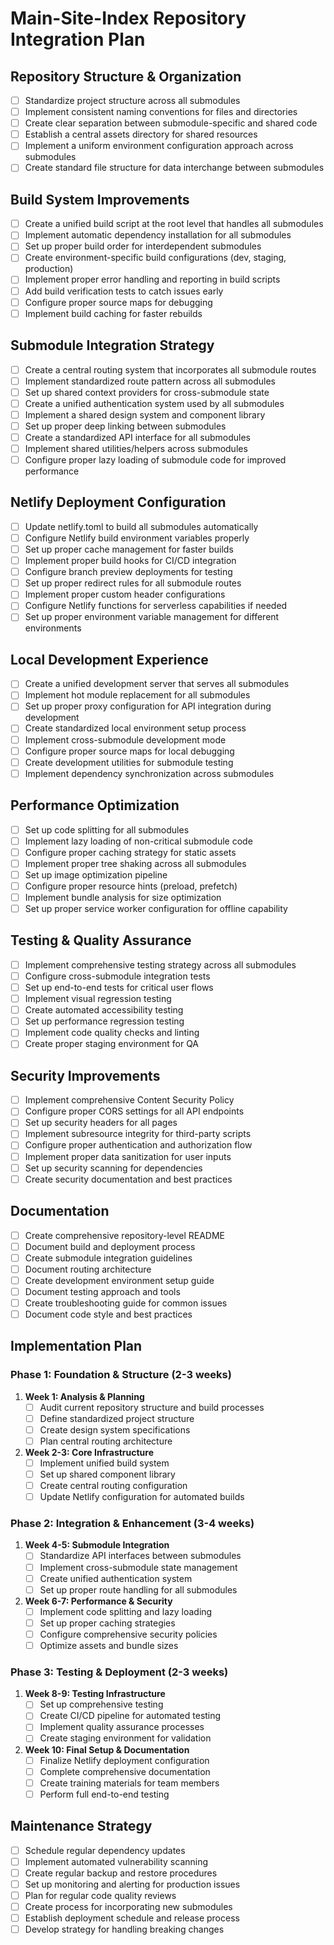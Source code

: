 # Main-Site-Index Repository Integration Plan

## Repository Structure & Organization

- [ ] Standardize project structure across all submodules
- [ ] Implement consistent naming conventions for files and directories
- [ ] Create clear separation between submodule-specific and shared code
- [ ] Establish a central assets directory for shared resources
- [ ] Implement a uniform environment configuration approach across submodules
- [ ] Create standard file structure for data interchange between submodules

## Build System Improvements

- [ ] Create a unified build script at the root level that handles all submodules
- [ ] Implement automatic dependency installation for all submodules
- [ ] Set up proper build order for interdependent submodules
- [ ] Create environment-specific build configurations (dev, staging, production)
- [ ] Implement proper error handling and reporting in build scripts
- [ ] Add build verification tests to catch issues early
- [ ] Configure proper source maps for debugging
- [ ] Implement build caching for faster rebuilds

## Submodule Integration Strategy

- [ ] Create a central routing system that incorporates all submodule routes
- [ ] Implement standardized route pattern across all submodules
- [ ] Set up shared context providers for cross-submodule state
- [ ] Create a unified authentication system used by all submodules
- [ ] Implement a shared design system and component library
- [ ] Set up proper deep linking between submodules
- [ ] Create a standardized API interface for all submodules
- [ ] Implement shared utilities/helpers across submodules
- [ ] Configure proper lazy loading of submodule code for improved performance

## Netlify Deployment Configuration

- [ ] Update netlify.toml to build all submodules automatically
- [ ] Configure Netlify build environment variables properly
- [ ] Set up proper cache management for faster builds
- [ ] Implement proper build hooks for CI/CD integration
- [ ] Configure branch preview deployments for testing
- [ ] Set up proper redirect rules for all submodule routes
- [ ] Implement proper custom header configurations
- [ ] Configure Netlify functions for serverless capabilities if needed
- [ ] Set up proper environment variable management for different environments

## Local Development Experience

- [ ] Create a unified development server that serves all submodules
- [ ] Implement hot module replacement for all submodules
- [ ] Set up proper proxy configuration for API integration during development
- [ ] Create standardized local environment setup process
- [ ] Implement cross-submodule development mode
- [ ] Configure proper source maps for local debugging
- [ ] Create development utilities for submodule testing
- [ ] Implement dependency synchronization across submodules

## Performance Optimization

- [ ] Set up code splitting for all submodules
- [ ] Implement lazy loading of non-critical submodule code
- [ ] Configure proper caching strategy for static assets
- [ ] Implement proper tree shaking across all submodules
- [ ] Set up image optimization pipeline
- [ ] Configure proper resource hints (preload, prefetch)
- [ ] Implement bundle analysis for size optimization
- [ ] Set up proper service worker configuration for offline capability

## Testing & Quality Assurance

- [ ] Implement comprehensive testing strategy across all submodules
- [ ] Configure cross-submodule integration tests
- [ ] Set up end-to-end tests for critical user flows
- [ ] Implement visual regression testing
- [ ] Create automated accessibility testing
- [ ] Set up performance regression testing
- [ ] Implement code quality checks and linting
- [ ] Create proper staging environment for QA

## Security Improvements

- [ ] Implement comprehensive Content Security Policy
- [ ] Configure proper CORS settings for all API endpoints
- [ ] Set up security headers for all pages
- [ ] Implement subresource integrity for third-party scripts
- [ ] Configure proper authentication and authorization flow
- [ ] Implement proper data sanitization for user inputs
- [ ] Set up security scanning for dependencies
- [ ] Create security documentation and best practices

## Documentation

- [ ] Create comprehensive repository-level README
- [ ] Document build and deployment process
- [ ] Create submodule integration guidelines
- [ ] Document routing architecture
- [ ] Create development environment setup guide
- [ ] Document testing approach and tools
- [ ] Create troubleshooting guide for common issues
- [ ] Document code style and best practices

## Implementation Plan

### Phase 1: Foundation & Structure (2-3 weeks)
1. **Week 1: Analysis & Planning**
   - [ ] Audit current repository structure and build processes
   - [ ] Define standardized project structure
   - [ ] Create design system specifications
   - [ ] Plan central routing architecture

2. **Week 2-3: Core Infrastructure**
   - [ ] Implement unified build system
   - [ ] Set up shared component library
   - [ ] Create central routing configuration
   - [ ] Update Netlify configuration for automated builds

### Phase 2: Integration & Enhancement (3-4 weeks)
1. **Week 4-5: Submodule Integration**
   - [ ] Standardize API interfaces between submodules
   - [ ] Implement cross-submodule state management
   - [ ] Create unified authentication system
   - [ ] Set up proper route handling for all submodules

2. **Week 6-7: Performance & Security**
   - [ ] Implement code splitting and lazy loading
   - [ ] Set up proper caching strategies
   - [ ] Configure comprehensive security policies
   - [ ] Optimize assets and bundle sizes

### Phase 3: Testing & Deployment (2-3 weeks)
1. **Week 8-9: Testing Infrastructure**
   - [ ] Set up comprehensive testing
   - [ ] Create CI/CD pipeline for automated testing
   - [ ] Implement quality assurance processes
   - [ ] Create staging environment for validation

2. **Week 10: Final Setup & Documentation**
   - [ ] Finalize Netlify deployment configuration
   - [ ] Complete comprehensive documentation
   - [ ] Create training materials for team members
   - [ ] Perform full end-to-end testing

## Maintenance Strategy

- [ ] Schedule regular dependency updates
- [ ] Implement automated vulnerability scanning
- [ ] Create regular backup and restore procedures
- [ ] Set up monitoring and alerting for production issues
- [ ] Plan for regular code quality reviews
- [ ] Create process for incorporating new submodules
- [ ] Establish deployment schedule and release process
- [ ] Develop strategy for handling breaking changes 